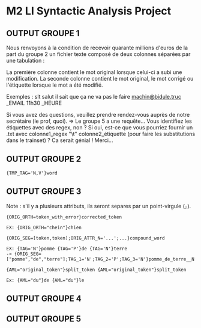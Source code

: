 # M2 LI Syntactic Analysis Project

## OUTPUT GROUPE 1
Nous renvoyons à la condition de recevoir quarante millions d'euros de la part du groupe 2 un fichier texte composé de deux colonnes séparées par une tabulation :

La première colonne contient le mot original lorsque celui-ci a subi une modification.
La seconde colonne contient le mot original, le mot corrigé ou l'étiquette lorsque le mot a été modifié.

Exemples :
slt	salut
	il
	sait
	que
	ça
	ne
	va
	pas
	le
	faire
machin@bidule.truc	_EMAIL
11h30	_HEURE

Si vous avez des questions, veuillez prendre rendez-vous auprès de notre secrétaire (le prof, quoi).
	=> Le groupe 5 a une requête... Vous identifiez les étiquettes avec des regex, non ? Si oui, est-ce que vous pourriez fournir un .txt avec colonne1_regex "\t" colonne2_étiquette (pour faire les substitutions dans le trainset) ? Ca serait génial ! Merci...

## OUTPUT GROUPE 2

`{TMP_TAG='N,V'}word`

## OUTPUT GROUPE 3

Note : s'il y a plusieurs attributs, ils seront separes par un point-virgule (`;`).

`{ORIG_ORTH=token_with_error}corrected_token`

`EX: {ORIG_ORTH="chein"}chien`

`{ORIG_SEG=[token,token];ORIG_ATTR_N='...';...}compound_word`

```
EX: {TAG='N'}pomme {TAG='P'}de {TAG='N'}terre
-> {ORIG_SEG=["pomme","de","terre"];TAG_1='N';TAG_2='P';TAG_3='N'}pomme_de_terre__N
```

`{AML="original_token"}split_token {AML="original_token"}split_token`

`Ex: {AML="du"}de {AML="du"}le`

## OUTPUT GROUPE 4

## OUTPUT GROUPE 5

